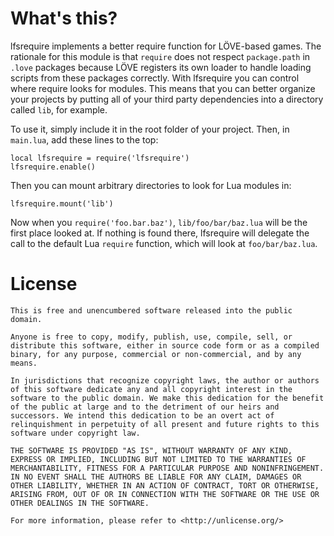 # What's this?

lfsrequire implements a better require function for LÖVE-based games. The
rationale for this module is that `require` does not respect `package.path` in
`.love` packages because LÖVE registers its own loader to handle loading
scripts from these packages correctly. With lfsrequire you can control where
require looks for modules. This means that you can better organize your
projects by putting all of your third party dependencies into a directory called
`lib`, for example.

To use it, simply include it in the root folder of your project. Then, in
`main.lua`, add these lines to the top:

    local lfsrequire = require('lfsrequire')
    lfsrequire.enable()

Then you can mount arbitrary directories to look for Lua modules in:

    lfsrequire.mount('lib')

Now when you `require('foo.bar.baz')`, `lib/foo/bar/baz.lua` will be the first
place looked at. If nothing is found there, lfsrequire will delegate the call to
the default Lua `require` function, which will look at `foo/bar/baz.lua`.

# License

    This is free and unencumbered software released into the public domain.
    
    Anyone is free to copy, modify, publish, use, compile, sell, or
    distribute this software, either in source code form or as a compiled
    binary, for any purpose, commercial or non-commercial, and by any
    means.
    
    In jurisdictions that recognize copyright laws, the author or authors
    of this software dedicate any and all copyright interest in the
    software to the public domain. We make this dedication for the benefit
    of the public at large and to the detriment of our heirs and
    successors. We intend this dedication to be an overt act of
    relinquishment in perpetuity of all present and future rights to this
    software under copyright law.
    
    THE SOFTWARE IS PROVIDED "AS IS", WITHOUT WARRANTY OF ANY KIND,
    EXPRESS OR IMPLIED, INCLUDING BUT NOT LIMITED TO THE WARRANTIES OF
    MERCHANTABILITY, FITNESS FOR A PARTICULAR PURPOSE AND NONINFRINGEMENT.
    IN NO EVENT SHALL THE AUTHORS BE LIABLE FOR ANY CLAIM, DAMAGES OR
    OTHER LIABILITY, WHETHER IN AN ACTION OF CONTRACT, TORT OR OTHERWISE,
    ARISING FROM, OUT OF OR IN CONNECTION WITH THE SOFTWARE OR THE USE OR
    OTHER DEALINGS IN THE SOFTWARE.
    
    For more information, please refer to <http://unlicense.org/>
